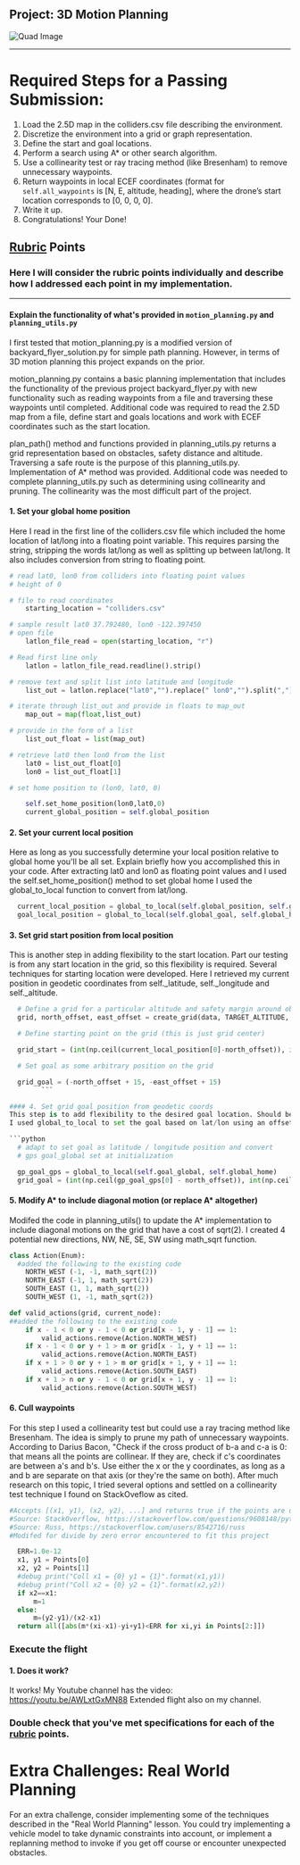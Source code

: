 ## Project: 3D Motion Planning
![Quad Image](./misc/enroute.png)

---

# Required Steps for a Passing Submission:
1. Load the 2.5D map in the colliders.csv file describing the environment.
2. Discretize the environment into a grid or graph representation.
3. Define the start and goal locations.
4. Perform a search using A* or other search algorithm.
5. Use a collinearity test or ray tracing method (like Bresenham) to remove unnecessary waypoints.
6. Return waypoints in local ECEF coordinates (format for `self.all_waypoints` is [N, E, altitude, heading], where the drone’s start location corresponds to [0, 0, 0, 0].
7. Write it up.
8. Congratulations!  Your Done!

## [Rubric](https://review.udacity.com/#!/rubrics/1534/view) Points
### Here I will consider the rubric points individually and describe how I addressed each point in my implementation.

---
#### Explain the functionality of what's provided in `motion_planning.py` and `planning_utils.py`
I first tested that motion_planning.py is a modified version of backyard_flyer_solution.py for simple path planning.
However, in terms of 3D motion planning this project expands on the prior.

motion_planning.py contains a basic planning implementation that includes the functionality of the previous project backyard_flyer.py with new functionality such as reading waypoints from a file and traversing these waypoints until completed.
Additional code was required to read the 2.5D map from a file, define start and goals locations and work with ECEF coordinates such as the start location.

plan_path() method and functions provided in planning_utils.py returns a grid representation based on obstacles, safety distance and altitude.  Traversing a safe route is the purpose of this planning_utils.py.  Implementation of A* method was provided.
Additional code was needed to complete planning_utils.py such as determining using collinearity and pruning.  The collinearity was the most difficult part of the project.

#### 1. Set your global home position
Here I read in the first line of the colliders.csv file which included the home location of lat/long into a floating point variable.
This requires parsing the string, stripping the words lat/long as well as splitting up between lat/long. It also includes conversion from string to floating point.

```python
# read lat0, lon0 from colliders into floating point values
# height of 0

# file to read coordinates
    starting_location = "colliders.csv"

# sample result lat0 37.792480, lon0 -122.397450
# open file
    latlon_file_read = open(starting_location, "r")

# Read first line only
    latlon = latlon_file_read.readline().strip()

# remove text and split list into latitude and longitude
    list_out = latlon.replace("lat0","").replace(" lon0","").split(",")

# iterate through list_out and provide in floats to map_out
    map_out = map(float,list_out)

# provide in the form of a list
    list_out_float = list(map_out)

# retrieve lat0 then lon0 from the list
    lat0 = list_out_float[0]
    lon0 = list_out_float[1]

# set home position to (lon0, lat0, 0)

    self.set_home_position(lon0,lat0,0)
    current_global_position = self.global_position

```

#### 2. Set your current local position
Here as long as you successfully determine your local position relative to global home you'll be all set. Explain briefly how you accomplished this in your code.
After extracting lat0 and lon0 as floating point values and I used the self.set_home_position() method to set global home I used the global_to_local function to convert from lat/long.

```python
  current_local_position = global_to_local(self.global_position, self.global_home)
  goal_local_position = global_to_local(self.global_goal, self.global_home)
```

#### 3. Set grid start position from local position
This is another step in adding flexibility to the start location.
Part our testing is from any start location in the grid, so this flexibility is required.
Several techniques for starting location were developed.
Here I retrieved my current position in geodetic coordinates from self._latitude,
self._longitude and self._altitude.

```python
  # Define a grid for a particular altitude and safety margin around obstacles
  grid, north_offset, east_offset = create_grid(data, TARGET_ALTITUDE, SAFETY_DISTANCE)

  # Define starting point on the grid (this is just grid center)

  grid_start = (int(np.ceil(current_local_position[0]-north_offset)), int(np.ceil(current_local_position[1]-east_offset)))

  # Set goal as some arbitrary position on the grid

  grid_goal = (-north_offset + 15, -east_offset + 15)
		```

#### 4. Set grid goal position from geodetic coords
This step is to add flexibility to the desired goal location. Should be able to choose any (lat, lon) within the map and have it rendered to a goal location on the grid.
I used global_to_local to set the goal based on lat/lon using an offset.

```python
  # adapt to set goal as latitude / longitude position and convert
  # gps goal_global set at initialization

  gp_goal_gps = global_to_local(self.goal_global, self.global_home)
  grid_goal = (int(np.ceil(gp_goal_gps[0] - north_offset)), int(np.ceil(gp_goal_gps[1] - east_offset)))
```

#### 5. Modify A* to include diagonal motion (or replace A* altogether)
Modifed the code in planning_utils() to update the A* implementation to include diagonal motions on the grid that have a cost of sqrt(2).
I created 4 potential new directions, NW, NE, SE, SW using math_sqrt function.

```python
class Action(Enum):
  #added the following to the existing code
	NORTH_WEST (-1, -1, math_sqrt(2))
	NORTH_EAST (-1, 1, math_sqrt(2))
	SOUTH_EAST (1, 1, math_sqrt(2))
	SOUTH_WEST (1, -1, math_sqrt(2))
```

```python
def valid_actions(grid, current_node):
##added the following to the existing code
	if x - 1 < 0 or y - 1 < 0 or grid[x - 1, y - 1] == 1:
        valid_actions.remove(Action.NORTH_WEST)
	if x - 1 < 0 or y + 1 > m or grid[x - 1, y + 1] == 1:
        valid_actions.remove(Action.NORTH_EAST)
	if x + 1 > 0 or y + 1 > m or grid[x + 1, y + 1] == 1:
        valid_actions.remove(Action.SOUTH_EAST)
	if x + 1 > n or y - 1 < 0 or grid[x + 1, y - 1] == 1:
        valid_actions.remove(Action.SOUTH_WEST)
```

#### 6. Cull waypoints
For this step I used a collinearity test but could use a ray tracing method like Bresenham. The idea is simply to prune my path of unnecessary waypoints.
According to Darius Bacon, "Check if the cross product of b-a and c-a is 0: that means all the points are collinear.
If they are, check if c's coordinates are between a's and b's. Use either the x or the y coordinates, as long as a and b are separate on that axis (or they're the same on both).
After much research on this topic, I tried several options and settled on a collinearity test technique I found on StackOveflow as cited.

```python
#Accepts [(x1, y1), (x2, y2), ...] and returns true if the points are on the same line.
#Source: StackOverflow, https://stackoverflow.com/questions/9608148/python-script-to-determine-if-x-y-coordinates-are-colinear-getting-some-e
#Source: Russ, https://stackoverflow.com/users/8542716/russ
#Modifed for divide by zero error encountered to fit this project

  ERR=1.0e-12
  x1, y1 = Points[0]
  x2, y2 = Points[1]
  #debug print("Coll x1 = {0} y1 = {1}".format(x1,y1))
  #debug print("Coll x2 = {0} y2 = {1}".format(x2,y2))
  if x2==x1:
      m=1
  else:
      m=(y2-y1)/(x2-x1)
  return all([abs(m*(xi-x1)-yi+y1)<ERR for xi,yi in Points[2:]])
```

### Execute the flight
#### 1. Does it work?
It works! My Youtube channel has the video: https://youtu.be/AWLxtGxMN88
Extended flight also on my channel.

### Double check that you've met specifications for each of the [rubric](https://review.udacity.com/#!/rubrics/1534/view) points.

# Extra Challenges: Real World Planning

For an extra challenge, consider implementing some of the techniques described in the "Real World Planning" lesson. You could try implementing a vehicle model to take dynamic constraints into account, or implement a replanning method to invoke if you get off course or encounter unexpected obstacles.
